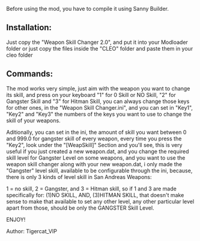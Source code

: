 Before using the mod, you have to compile it using Sanny Builder.

Installation:
-------------
Just copy the "Weapon Skill Changer 2.0", and put it into your Modloader folder
or just copy the files inside the "CLEO" folder and paste them in your cleo folder

Commands:
---------
The mod works very simple, just aim with the weapon you want to change its skill, and press on your keyboard "1" for 0 Skill or NO Skill, "2" for Gangster Skill and "3" for Hitman Skill, you can always change those keys for other ones, in the "Weapon Skill Changer.ini", and you can set in "Key1", "Key2" and "Key3" the numbers of the keys you want to use to change the skill of your weapons.

Aditionally, you can set in the ini, the amount of skill you want between 0 and 999.0 for gangster skill of every weapon, every time you press the "Key2", look under the "[WeapSkill]" Section and you'll see, this is very useful if you just created a new weapon.dat, and you change the required skill level for Gangster Level on some weapons, and you want to use the weapon skill changer along with your new weapon.dat, i only made the "Gangster" level skill, available to be configurable through the ini, because, there is only 3 kinds of level skill in San Andreas Weapons: 

1 = no skill, 2 = Gangster, and 3 = Hitman skill, so if 1 and 3 are made specifically for: (1)NO SKILL, AND, (3)HITMAN SKILL, that doesn't make sense to make that available to set any other level, any other particular level apart from those, should be only the GANGSTER Skill Level.

ENJOY!

Author: Tigercat_VIP

